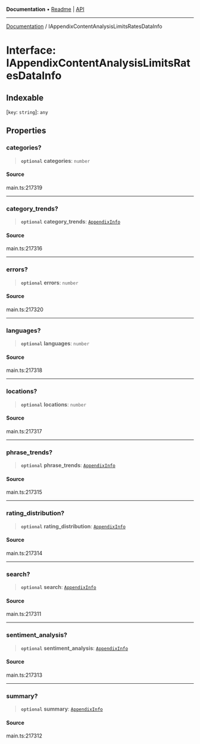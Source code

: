 **Documentation** • [Readme](../README.md) \| [API](../globals.md)

***

[Documentation](../README.md) / IAppendixContentAnalysisLimitsRatesDataInfo

# Interface: IAppendixContentAnalysisLimitsRatesDataInfo

## Indexable

 \[`key`: `string`\]: `any`

## Properties

### categories?

> **`optional`** **categories**: `number`

#### Source

main.ts:217319

***

### category\_trends?

> **`optional`** **category\_trends**: [`AppendixInfo`](../classes/AppendixInfo.md)

#### Source

main.ts:217316

***

### errors?

> **`optional`** **errors**: `number`

#### Source

main.ts:217320

***

### languages?

> **`optional`** **languages**: `number`

#### Source

main.ts:217318

***

### locations?

> **`optional`** **locations**: `number`

#### Source

main.ts:217317

***

### phrase\_trends?

> **`optional`** **phrase\_trends**: [`AppendixInfo`](../classes/AppendixInfo.md)

#### Source

main.ts:217315

***

### rating\_distribution?

> **`optional`** **rating\_distribution**: [`AppendixInfo`](../classes/AppendixInfo.md)

#### Source

main.ts:217314

***

### search?

> **`optional`** **search**: [`AppendixInfo`](../classes/AppendixInfo.md)

#### Source

main.ts:217311

***

### sentiment\_analysis?

> **`optional`** **sentiment\_analysis**: [`AppendixInfo`](../classes/AppendixInfo.md)

#### Source

main.ts:217313

***

### summary?

> **`optional`** **summary**: [`AppendixInfo`](../classes/AppendixInfo.md)

#### Source

main.ts:217312
